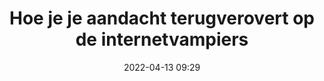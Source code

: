 ---
title: "Hoe je je aandacht terugverovert op de internetvampiers"
likeOf: https://www.trouw.nl/a-bcff6eff
excerpt: ""
category: "Like"
date: "2022-04-13 09:29"
---
